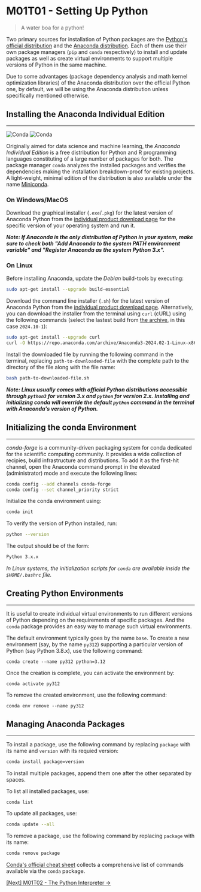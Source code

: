 # M01T01 - Setting Up Python

> A water boa for a python!

Two primary sources for installation of Python packages are the [Python's official distribution](https://www.python.org) and the [Anaconda distribution](https://www.anaconda.com/). 
Each of them use their own package managers (`pip` and `conda` respectively) to install and update packages as well as create virtual environments to support multiple versions of Python in the same machine.

Due to some advantages (package dependency analysis and math kernel optimization libraries) of the Anaconda distribution over the official Python one, by default, we will be using the Anaconda distribution unless specifically mentioned otherwise.

## Installing the Anaconda Individual Edition
---
![Conda](https://img.shields.io/conda/vn/conda-forge/conda?label=version&style=flat-square)
![Conda](https://img.shields.io/conda/dn/conda-forge/conda?style=flat-square)

Originally aimed for data science and machine learning, the *Anaconda Individual Edition* is a free distribution for Python and R programming languages constituting of a large number of packages for both. 
The package manager `conda` analyzes the installed packages and verifies the dependencies making the installation breakdown-proof for existing projects. 
A light-weight, minimal edition of the distribution is also available under the name [Miniconda](https://docs.conda.io/en/latest/miniconda.html).

### On Windows/MacOS

Download the graphical installer (`.exe`/`.pkg`) for the latest version of Anaconda Python from the [individual product download page](https://www.anaconda.com/products/individual) for the specific version of your operating system and run it.

***Note: If Anaconda is the only distribution of Python in your system, make sure to check both "Add Anaconda to the system PATH environment variable" and "Register Anaconda as the system Python 3.x".***

### On Linux

Before installing Anaconda, update the *Debian* build-tools by executing:

```bash
sudo apt-get install --upgrade build-essential
```

Download the command line installer (`.sh`) for the latest version of Anaconda Python from the [individual product download page](https://www.anaconda.com/products/individual). Alternatively, you can download the installer from the terminal using `curl` (cURL) using the following commands (select the lastest build from [the archive](https://repo.anaconda.com/archive), in this case `2024.10-1`):

```bash
sudo apt-get install --upgrade curl
curl -O https://repo.anaconda.com/archive/Anaconda3-2024.02-1-Linux-x86_64.sh
```

Install the downloaded file by running the following command in the terminal, replacing `path-to-downloaded-file` with the complete path to the directory of the file along with the file name:

```bash
bash path-to-downloaded-file.sh
```

***Note: Linux usually comes with official Python distributions accessible through `python3` for version 3.x and `python` for version 2.x.*** 
***Installing and initializing conda will override the default `python` command in the terminal with Anaconda's version of Python.***

## Initializing the conda Environment
---

*conda-forge* is a community-driven packaging system for conda dedicated for the scientific computing community. It provides a wide collection of recipies, build infrastructure and distributions. 
To add it as the first-hit channel, open the Anaconda command prompt in the elevated (administrator) mode and execute the following lines:

```bash
conda config --add channels conda-forge
conda config --set channel_priority strict
```

Initialize the conda environment using:

```bash
conda init
```

To verify the version of Python installed, run:

```bash
python --version
```

The output should be of the form:

```bash
Python 3.x.x
```

*In Linux systems, the initialization scripts for `conda` are available inside the `$HOME/.bashrc` file.*

## Creating Python Environments
---

It is useful to create individual virtual environments to run different versions of Python depending on the requirements of specific packages. 
And the `conda` package provides an easy way to manage such virtual environments.

The default environment typically goes by the name `base`.
To create a new environment (say, by the name `py312`) supporting a particular version of Python (say Python 3.8.x), use the following command:

```
conda create --name py312 python=3.12
```

Once the creation is complete, you can activate the environment by:

```
conda activate py312
```

To remove the created environment, use the following command:

```
conda env remove --name py312
```

## Managing Anaconda Packages
---

To install a package, use the following command by replacing `package` with its name and `version` with its requied version:

```bash
conda install package=version
```

To install multiple packages, append them one after the other separated by spaces.

To list all installed packages, use:

```bash
conda list
```

To update all packages, use:

```bash
conda update --all
```

To remove a package, use the following command by replacing `package` with its name:

```bash
conda remove package
```

[Conda's official cheat sheet](https://docs.conda.io/projects/conda/en/4.6.0/_downloads/52a95608c49671267e40c689e0bc00ca/conda-cheatsheet.pdf) collects a comprehensive list of commands available via the `conda` package.

[\[Next\] M01T02 - The Python Interpreter &#8594;](./m01t02-the-python-interpreter.md)